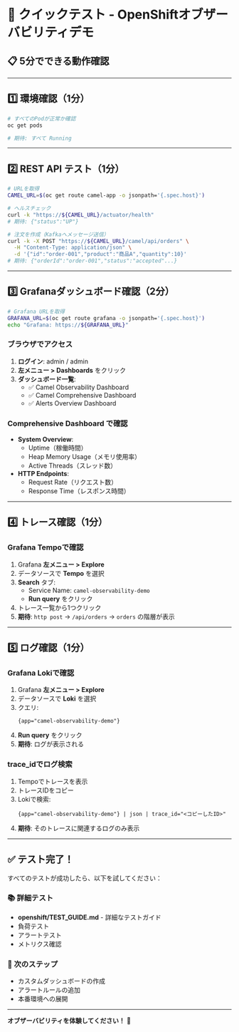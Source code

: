 # 🚀 クイックテスト - OpenShiftオブザーバビリティデモ

## 📋 5分でできる動作確認

---

## 1️⃣ 環境確認（1分）

```bash
# すべてのPodが正常か確認
oc get pods

# 期待: すべて Running
```

---

## 2️⃣ REST API テスト（1分）

```bash
# URLを取得
CAMEL_URL=$(oc get route camel-app -o jsonpath='{.spec.host}')

# ヘルスチェック
curl -k "https://${CAMEL_URL}/actuator/health"
# 期待: {"status":"UP"}

# 注文を作成（Kafkaへメッセージ送信）
curl -k -X POST "https://${CAMEL_URL}/camel/api/orders" \
  -H "Content-Type: application/json" \
  -d '{"id":"order-001","product":"商品A","quantity":10}'
# 期待: {"orderId":"order-001","status":"accepted"...}
```

---

## 3️⃣ Grafanaダッシュボード確認（2分）

```bash
# Grafana URLを取得
GRAFANA_URL=$(oc get route grafana -o jsonpath='{.spec.host}')
echo "Grafana: https://${GRAFANA_URL}"
```

### ブラウザでアクセス

1. **ログイン**: admin / admin
2. **左メニュー > Dashboards** をクリック
3. **ダッシュボード一覧**:
   - ✅ Camel Observability Dashboard
   - ✅ Camel Comprehensive Dashboard
   - ✅ Alerts Overview Dashboard

### Comprehensive Dashboard で確認

- **System Overview**:
  - Uptime（稼働時間）
  - Heap Memory Usage（メモリ使用率）
  - Active Threads（スレッド数）
- **HTTP Endpoints**:
  - Request Rate（リクエスト数）
  - Response Time（レスポンス時間）

---

## 4️⃣ トレース確認（1分）

### Grafana Tempoで確認

1. Grafana **左メニュー > Explore**
2. データソースで **Tempo** を選択
3. **Search** タブ:
   - Service Name: `camel-observability-demo`
   - **Run query** をクリック
4. トレース一覧から1つクリック
5. **期待**: `http post` → `/api/orders` → `orders` の階層が表示

---

## 5️⃣ ログ確認（1分）

### Grafana Lokiで確認

1. Grafana **左メニュー > Explore**
2. データソースで **Loki** を選択
3. クエリ:
   ```logql
   {app="camel-observability-demo"}
   ```
4. **Run query** をクリック
5. **期待**: ログが表示される

### trace_idでログ検索

1. Tempoでトレースを表示
2. トレースIDをコピー
3. Lokiで検索:
   ```logql
   {app="camel-observability-demo"} | json | trace_id="<コピーしたID>"
   ```
4. **期待**: そのトレースに関連するログのみ表示

---

## ✅ テスト完了！

すべてのテストが成功したら、以下を試してください：

### 📚 詳細テスト
- **openshift/TEST_GUIDE.md** - 詳細なテストガイド
- 負荷テスト
- アラートテスト
- メトリクス確認

### 🎯 次のステップ
- カスタムダッシュボードの作成
- アラートルールの追加
- 本番環境への展開

---

**オブザーバビリティを体験してください！** 🎉




